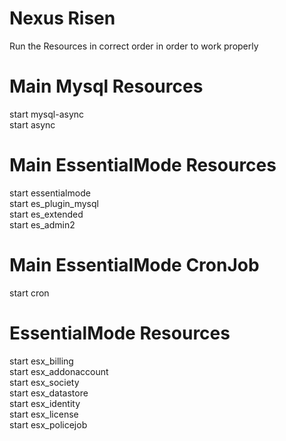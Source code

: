 # Nexus Risen

Run the Resources in correct order in order to work properly

# Main Mysql Resources

start mysql-async <br/>
start async

# Main EssentialMode Resources

start essentialmode <br/>
start es_plugin_mysql <br/>
start es_extended <br/>
start es_admin2

# Main EssentialMode CronJob

start cron

# EssentialMode Resources

start esx_billing <br/>
start esx_addonaccount <br/>
start esx_society <br/>
start esx_datastore <br/>
start esx_identity <br/>
start esx_license <br/>
start esx_policejob

